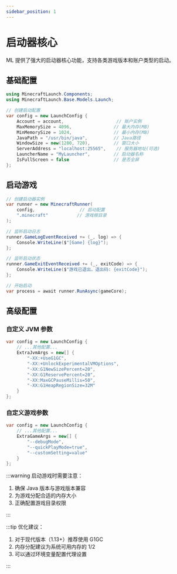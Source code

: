 ```yaml
---
sidebar_position: 1
---
```


# 启动器核心

ML 提供了强大的启动器核心功能，支持各类游戏版本和账户类型的启动。

## 基础配置

```csharp
using MinecraftLaunch.Components;
using MinecraftLaunch.Base.Models.Launch;

// 创建启动配置
var config = new LaunchConfig {
    Account = account,                    // 账户实例
    MaxMemorySize = 4096,                // 最大内存(MB)
    MinMemorySize = 1024,                // 最小内存(MB)
    JavaPath = "/usr/bin/java",          // Java路径
    WindowSize = new(1280, 720),         // 窗口大小
    ServerAddress = "localhost:25565",    // 服务器地址(可选)
    LauncherName = "MyLauncher",         // 启动器名称
    IsFullScreen = false                 // 是否全屏
};
```

## 启动游戏

```csharp
// 创建启动器实例
var runner = new MinecraftRunner(
    config,                 // 启动配置
    ".minecraft"           // 游戏根目录
);

// 监听启动日志
runner.GameLogEventReceived += (_, log) => {
    Console.WriteLine($"[Game] {log}");
};

// 监听启动状态
runner.GameExitEventReceived += (_, exitCode) => {
    Console.WriteLine($"游戏已退出，退出码: {exitCode}");
};

// 开始启动
var process = await runner.RunAsync(gameCore);
```

## 高级配置

### 自定义 JVM 参数

```csharp
var config = new LaunchConfig {
    // ...其他配置...
    ExtraJvmArgs = new[] {
        "-XX:+UseG1GC",
        "-XX:+UnlockExperimentalVMOptions",
        "-XX:G1NewSizePercent=20",
        "-XX:G1ReservePercent=20",
        "-XX:MaxGCPauseMillis=50",
        "-XX:G1HeapRegionSize=32M"
    }
};
```

### 自定义游戏参数

```csharp
var config = new LaunchConfig {
    // ...其他配置...
    ExtraGameArgs = new[] {
        "--debugMode",
        "--quickPlayMode=true",
        "--customSetting=value"
    }
};
```

:::warning
启动游戏时需要注意：

1. 确保 Java 版本与游戏版本兼容
2. 为游戏分配合适的内存大小
3. 正确配置游戏目录权限

:::

:::tip
优化建议：

1. 对于现代版本（1.13+）推荐使用 G1GC
2. 内存分配建议为系统可用内存的 1/2
3. 可以通过环境变量配置代理设置

:::
